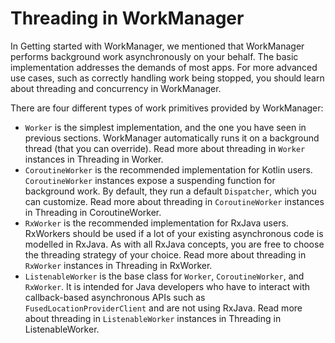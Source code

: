 # Threading in WorkManager

In Getting started with WorkManager, we mentioned that WorkManager performs background work asynchronously on your behalf. The basic implementation addresses the demands of most apps. For more advanced use cases, such as correctly handling work being stopped, you should learn about threading and concurrency in WorkManager.

There are four different types of work primitives provided by WorkManager:

*   `Worker` is the simplest implementation, and the one you have seen in previous sections. WorkManager automatically runs it on a background thread (that you can override). Read more about threading in `Worker` instances in Threading in Worker.
*   `CoroutineWorker` is the recommended implementation for Kotlin users. `CoroutineWorker` instances expose a suspending function for background work. By default, they run a default `Dispatcher`, which you can customize. Read more about threading in `CoroutineWorker` instances in Threading in CoroutineWorker.
*   `RxWorker` is the recommended implementation for RxJava users. RxWorkers should be used if a lot of your existing asynchronous code is modelled in RxJava. As with all RxJava concepts, you are free to choose the threading strategy of your choice. Read more about threading in `RxWorker` instances in Threading in RxWorker.
*   `ListenableWorker` is the base class for `Worker`, `CoroutineWorker`, and `RxWorker`. It is intended for Java developers who have to interact with callback-based asynchronous APIs such as `FusedLocationProviderClient` and are not using RxJava. Read more about threading in `ListenableWorker` instances in Threading in ListenableWorker.